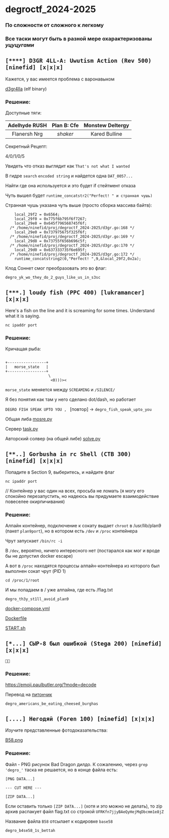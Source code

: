 # degroctf_2024-2025

### По сложности от сложного к легкому

### Все таски могут быть в разной мере охарактеризованы *уцуцугами*

## `[****] D3GR 4LL-A: Uwutism Action (Rev 500) [ninefid] [x|x|x]`

Кажется, у вас имеется проблема с варонавыком

[d3gr4lla](d3gr4lla/d3gr4lla) (elf binary)

### Решение:

Доступные тяги:

|Adelhyde RUSH|Plan B: Cfe|Monstew Deltergy|
|:-----------:|:---------:|:--------------:|
|Flanersh Nrg |*shaker*   |Kared Bulline   |

Секретный Рецепт:

4/0/1/0/5

Увидеть что отказ выглядит как `That's not what I wanted`

В гидре `search` `encoded string` и найдется одна `DAT_0057...`

Найти где она используется и это будет if стейтмент отказа

Чуть вышел будет `runtime_concatstr2("Perfect! " и странная чушь)`

Странная чушь указана чуть выше (просто сборка массива байтв):

```
    local_29f2 = 0x6564;
    local_29f0 = 0x775f6b795f6f7267;
    local_29e8 = 0x645f796568745f6f;
  /* /home/ninefid/proj/degroctf_2024-2025/d3gr.go:168 */
    local_29e0 = 0x737975675f325f6f;
  /* /home/ninefid/proj/degroctf_2024-2025/d3gr.go:169 */
    local_29d8 = 0x73755f656b696c5f;
  /* /home/ninefid/proj/degroctf_2024-2025/d3gr.go:170 */
    local_29d0 = 0x637333735f6e695f;
  /* /home/ninefid/proj/degroctf_2024-2025/d3gr.go:172 */
    runtime_concatstring2(0,"Perfect! ",9,&local_29f2,0x2a);
```

Клод Соннет смог преобразовать это во флаг:

`degro_yk_wo_they_do_2_guys_like_us_in_s3sc`

## `[***.] loudy fish (PPC 400) [lukramancer] [x|x|x]`

Here's a fish on the line and it is screaming for some times. Understand what it is saying.

```shell
nc ipaddr port
```

### Решение:

Кричащая рыба:

```

+-----------------+        
|   morse_state   |        
+-----------------+        
                   \       
                    <0)))><
```

`morse_state` меняется между `SCREAMING` и `/SILENCE/`

Я без понятия как там у него сделано dot/dash, но работает

`DEGRO FISH SPEAK UPTO YOU , ` [повтор] -> `degro_fish_speak_upto_you`

Общая либа [mosre.py](loudyfish/morse.py)

Сервер [task.py](loudyfish/task.py)

Авторский солвер (на общей либе) [solve.py](loudyfish/solve.py)

## `[**..] Gorbusha in rc Shell (CTB 300) [ninefid] [x|x|x]`

Попадите в Section 9, выберитесь, и найдите флаг

```shell
nc ipaddr port
```

// Контейнер у вас один на всех, просьба не ломать (я могу его спокойно перезапустить, но надеюсь вы придумаете взаимодействие повеселее окирпичивания)

### Решение:

Алпайн контейнер, подключение к сокату выдает `chroot` в /usr/lib/plan9 (пакет `plan9port`), но в котором есть `/dev` и `/proc` контейнера

Чрут запускает `/bin/rc -i`

В `/dev`, вероятно, ничего интересного нет (постарался как мог и вроде бы не допустил docker escape)

А вот в `/proc` находятся процессы алпайн-контейнера из которого был выполнен сокат чрут (PID 1)

```shell
cd /proc/1/root
```

И мы попадаем в / уже алпайна, где есть /flag.txt

`degro_th3y_st1ll_avoid_plan9`

[docker-compose.yml](GirS/docker-compose.yml)

[Dockerfile](GirS/Dockerfile)

[START.sh](GirS/START.sh)

## `[*...] СЫР-8 был ошибкой (Stega 200) [ninefid] [x|x|x]`

`🧀🍔󠅔󠅕󠅗󠅢󠅟󠅏󠅑󠅝󠅕󠅢󠅙󠅓󠅑󠅞󠅣󠅏󠅒󠅕󠅏󠅕󠅑󠅤󠅙󠅞󠅗󠅏󠅓󠅘󠅕󠅕󠅣󠅕󠅔󠅏󠅒󠅥󠅢󠅗󠅘󠅑󠅣`

### Решение:

https://emoji.paulbutler.org/?mode=decode

Перевод на [питончик](syr_sosal/syr_sosal.py)

`degro_americans_be_eating_cheesed_burghas`

## `[....] Негодяй (Foren 100) [ninefid] [x|x|x]`

Изучите представленные фотодоказательства:

[B58.png](bastard/B58.png)

### Решение:

Файл - PNG рисунок Bad Dragon дилдо. К сожалению, через `grep 'degro_'` таска не решается, но в конце файла есть:

```
[PNG DATA...]

--- CUT HERE ---

[ZIP DATA...]
```

Если оставить только `[ZIP DATA...]` (хотя и это можно не делать), то zip архив распакует файл flag.txt со строкой `UFRKfn7jjyBAeQyHejMqDbcmm1e8jZ`

Название файла `B58` отсылает к кодировке `base58`

`degro_b4se58_1s_bettah`

